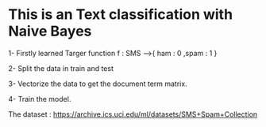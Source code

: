 # This is an Text classification with Naive Bayes

1- Firstly learned Targer function f : SMS -->{ ham : 0 ,spam : 1 }

2- Split the data in train and test 

3- Vectorize the data to get the document term matrix.

4- Train the model.


The dataset : https://archive.ics.uci.edu/ml/datasets/SMS+Spam+Collection
